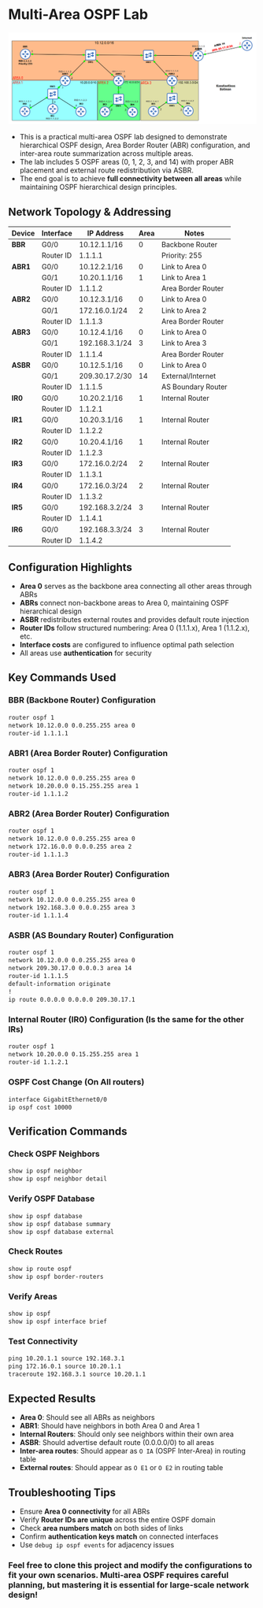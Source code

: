 # Multi-Area OSPF Lab

![OSPF Network Diagram](./Images/!!!OSPF_TOPOLOGY.png)

- This is a practical multi-area OSPF lab designed to demonstrate hierarchical OSPF design, Area Border Router (ABR) configuration, and inter-area route summarization across multiple areas.
- The lab includes 5 OSPF areas (0, 1, 2, 3, and 14) with proper ABR placement and external route redistribution via ASBR.
- The end goal is to achieve **full connectivity between all areas** while maintaining OSPF hierarchical design principles.

## Network Topology & Addressing

| Device   | Interface | IP Address        | Area | Notes             |
|----------|-----------|-------------------|------|-------------------|
| **BBR**  | G0/0      | 10.12.1.1/16     | 0    | Backbone Router   |
|          | Router ID | 1.1.1.1           |      | Priority: 255     |
| **ABR1** | G0/0      | 10.12.2.1/16     | 0    | Link to Area 0    |
|          | G0/1      | 10.20.1.1/16     | 1    | Link to Area 1    |
|          | Router ID | 1.1.1.2           |      | Area Border Router|
| **ABR2** | G0/0      | 10.12.3.1/16     | 0    | Link to Area 0    |
|          | G0/1      | 172.16.0.1/24    | 2    | Link to Area 2    |
|          | Router ID | 1.1.1.3           |      | Area Border Router|
| **ABR3** | G0/0      | 10.12.4.1/16     | 0    | Link to Area 0    |
|          | G0/1      | 192.168.3.1/24   | 3    | Link to Area 3    |
|          | Router ID | 1.1.1.4           |      | Area Border Router|
| **ASBR** | G0/0      | 10.12.5.1/16     | 0    | Link to Area 0    |
|          | G0/1      | 209.30.17.2/30   | 14   | External/Internet |
|          | Router ID | 1.1.1.5           |      | AS Boundary Router|
| **IR0**  | G0/0      | 10.20.2.1/16     | 1    | Internal Router   |
|          | Router ID | 1.1.2.1           |      |                   |
| **IR1**  | G0/0      | 10.20.3.1/16     | 1    | Internal Router   |
|          | Router ID | 1.1.2.2           |      |                   |
| **IR2**  | G0/0      | 10.20.4.1/16     | 1    | Internal Router   |
|          | Router ID | 1.1.2.3           |      |                   |
| **IR3**  | G0/0      | 172.16.0.2/24    | 2    | Internal Router   |
|          | Router ID | 1.1.3.1           |      |                   |
| **IR4**  | G0/0      | 172.16.0.3/24    | 2    | Internal Router   |
|          | Router ID | 1.1.3.2           |      |                   |
| **IR5**  | G0/0      | 192.168.3.2/24   | 3    | Internal Router   |
|          | Router ID | 1.1.4.1           |      |                   |
| **IR6**  | G0/0      | 192.168.3.3/24   | 3    | Internal Router   |
|          | Router ID | 1.1.4.2           |      |                   |

## Configuration Highlights

- **Area 0** serves as the backbone area connecting all other areas through ABRs
- **ABRs** connect non-backbone areas to Area 0, maintaining OSPF hierarchical design
- **ASBR** redistributes external routes and provides default route injection
- **Router IDs** follow structured numbering: Area 0 (1.1.1.x), Area 1 (1.1.2.x), etc.
- **Interface costs** are configured to influence optimal path selection
- All areas use **authentication** for security

## Key Commands Used

### BBR (Backbone Router) Configuration
```cisco
router ospf 1
network 10.12.0.0 0.0.255.255 area 0
router-id 1.1.1.1
```

### ABR1 (Area Border Router) Configuration
```cisco
router ospf 1
network 10.12.0.0 0.0.255.255 area 0
network 10.20.0.0 0.15.255.255 area 1
router-id 1.1.1.2
```

### ABR2 (Area Border Router) Configuration
```cisco
router ospf 1
network 10.12.0.0 0.0.255.255 area 0
network 172.16.0.0 0.0.0.255 area 2
router-id 1.1.1.3
```

### ABR3 (Area Border Router) Configuration
```cisco
router ospf 1
network 10.12.0.0 0.0.255.255 area 0
network 192.168.3.0 0.0.0.255 area 3
router-id 1.1.1.4
```

### ASBR (AS Boundary Router) Configuration
```cisco
router ospf 1
network 10.12.0.0 0.0.255.255 area 0
network 209.30.17.0 0.0.0.3 area 14
router-id 1.1.1.5
default-information originate
!
ip route 0.0.0.0 0.0.0.0 209.30.17.1
```

### Internal Router (IR0) Configuration (Is the same for the other IRs)
```cisco
router ospf 1
network 10.20.0.0 0.15.255.255 area 1
router-id 1.1.2.1
```

### OSPF Cost Change (On All routers)
```cisco
interface GigabitEthernet0/0
ip ospf cost 10000
```

## Verification Commands

### Check OSPF Neighbors
```cisco
show ip ospf neighbor
show ip ospf neighbor detail
```

### Verify OSPF Database
```cisco
show ip ospf database
show ip ospf database summary
show ip ospf database external
```

### Check Routes
```cisco
show ip route ospf
show ip ospf border-routers
```

### Verify Areas
```cisco
show ip ospf
show ip ospf interface brief
```

### Test Connectivity
```cisco
ping 10.20.1.1 source 192.168.3.1
ping 172.16.0.1 source 10.20.1.1
traceroute 192.168.3.1 source 10.20.1.1
```

## Expected Results

- **Area 0**: Should see all ABRs as neighbors
- **ABR1**: Should have neighbors in both Area 0 and Area 1
- **Internal Routers**: Should only see neighbors within their own area
- **ASBR**: Should advertise default route (0.0.0.0/0) to all areas
- **Inter-area routes**: Should appear as `O IA` (OSPF Inter-Area) in routing table
- **External routes**: Should appear as `O E1` or `O E2` in routing table

## Troubleshooting Tips

- Ensure **Area 0 connectivity** for all ABRs
- Verify **Router IDs are unique** across the entire OSPF domain
- Check **area numbers match** on both sides of links
- Confirm **authentication keys match** on connected interfaces
- Use `debug ip ospf events` for adjacency issues

### Feel free to clone this project and modify the configurations to fit your own scenarios. Multi-area OSPF requires careful planning, but mastering it is essential for large-scale network design!
